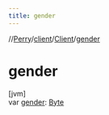 ```yaml
---
title: gender
---
```

//[Perry](../../../index.html)/[client](../index.html)/[Client](index.html)/[gender](gender.html)



# gender



[jvm]\
var [gender](gender.html): [Byte](https://kotlinlang.org/api/latest/jvm/stdlib/kotlin/-byte/index.html)




